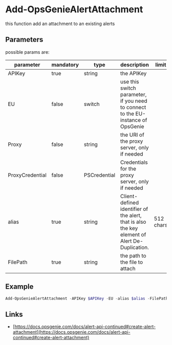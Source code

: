 ﻿# Add-OpsGenieAlertAttachment

this function add an attachment to an existing alerts

## Parameters

possible params are:

parameter | mandatory | type | description | limit
---|---|---|---|---
APIKey | true | string | the APIKey
EU | false | switch | use this switch parameter, if you need to connect to the EU-instance of OpsGenie
Proxy | false | string | the URI of the proxy server, only if needed
ProxyCredential | false | PSCredential | Credentials for the proxy server, only if needed
alias | true | string | Client-defined identifier of the alert, that is also the key element of Alert De-Duplication.|512 chars
FilePath| true | string | the path to the file to attach|

## Example

```PowerShell
Add-OpsGenieAlertAttachment -APIKey $APIKey -EU -alias $alias -FilePath $FilePath
```

## Links

- [https://docs.opsgenie.com/docs/alert-api-continued#create-alert-attachment](https://docs.opsgenie.com/docs/alert-api-continued#create-alert-attachment)